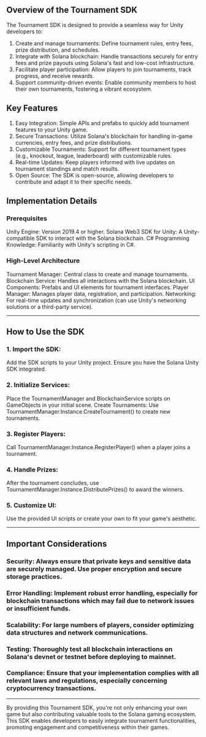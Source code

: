 ## Overview of the Tournament SDK
The Tournament SDK is designed to provide a seamless way for Unity developers to:
1. Create and manage tournaments: Define tournament rules, entry fees, prize distribution, and schedules.
2. Integrate with Solana blockchain: Handle transactions securely for entry fees and prize payouts using Solana's fast and low-cost infrastructure.
3. Facilitate player participation: Allow players to join tournaments, track progress, and receive rewards.
4. Support community-driven events: Enable community members to host their own tournaments, fostering a vibrant ecosystem.

## Key Features
1. Easy Integration: Simple APIs and prefabs to quickly add tournament features to your Unity game.
2. Secure Transactions: Utilize Solana's blockchain for handling in-game currencies, entry fees, and prize distributions.
3. Customizable Tournaments: Support for different tournament types (e.g., knockout, league, leaderboard) with customizable rules.
4. Real-time Updates: Keep players informed with live updates on tournament standings and match results.
5. Open Source: The SDK is open-source, allowing developers to contribute and adapt it to their specific needs.

## Implementation Details
### Prerequisites
Unity Engine: Version 2019.4 or higher.
Solana Web3 SDK for Unity: A Unity-compatible SDK to interact with the Solana blockchain.
C# Programming Knowledge: Familiarity with Unity's scripting in C#.

### High-Level Architecture
Tournament Manager: Central class to create and manage tournaments.
Blockchain Service: Handles all interactions with the Solana blockchain.
UI Components: Prefabs and UI elements for tournament interfaces.
Player Manager: Manages player data, registration, and participation.
Networking: For real-time updates and synchronization (can use Unity's networking solutions or a third-party service).

--------------------

## How to Use the SDK
### 1. Import the SDK:
Add the SDK scripts to your Unity project.
Ensure you have the Solana Unity SDK integrated.

### 2. Initialize Services:
Place the TournamentManager and BlockchainService scripts on GameObjects in your initial scene.
Create Tournaments:
Use TournamentManager.Instance.CreateTournament() to create new tournaments.

### 3. Register Players:
Call TournamentManager.Instance.RegisterPlayer() when a player joins a tournament.

### 4. Handle Prizes:
After the tournament concludes, use TournamentManager.Instance.DistributePrizes() to award the winners.

### 5. Customize UI:
Use the provided UI scripts or create your own to fit your game's aesthetic.

------------------------

## Important Considerations
### Security: Always ensure that private keys and sensitive data are securely managed. Use proper encryption and secure storage practices.
### Error Handling: Implement robust error handling, especially for blockchain transactions which may fail due to network issues or insufficient funds.
### Scalability: For large numbers of players, consider optimizing data structures and network communications.
### Testing: Thoroughly test all blockchain interactions on Solana's devnet or testnet before deploying to mainnet.
### Compliance: Ensure that your implementation complies with all relevant laws and regulations, especially concerning cryptocurrency transactions.

----------------------

By providing this Tournament SDK, you're not only enhancing your own game but also contributing valuable tools to the Solana gaming ecosystem. This SDK enables developers to easily integrate tournament functionalities, promoting engagement and competitiveness within their games.
